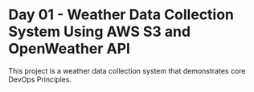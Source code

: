 # Day 01 - Weather Data Collection System Using AWS S3 and OpenWeather API
This project is a weather data collection system that demonstrates core DevOps Principles.
